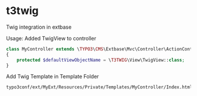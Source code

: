 # t3twig
Twig integration in extbase

Usage:
Added TwigView to controller
````php
class MyController extends \TYPO3\CMS\Extbase\Mvc\Controller\ActionController
{
    protected $defaultViewObjectName = \T3TWIG\View\TwigView::class;
}
````

Add Twig Template in Template Folder
````
typo3conf/ext/MyExt/Resources/Private/Templates/MyController/Index.html.twig


